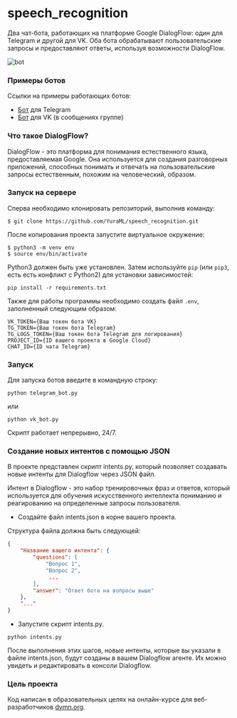 # speech_recognition
 
Два чат-бота, работающих на платформе Google DialogFlow: один для Telegram и другой для VK. Оба бота обрабатывают пользовательские запросы и предоставляют ответы, используя возможности DialogFlow.

![bot](https://dvmn.org/media/filer_public/1e/f6/1ef61183-56ad-4094-b3d0-21800bdb8b09/demo_vk_bot.gif)

### Примеры ботов

Cсылки на примеры работающих ботов:

- [Бот](https://t.me/speechrecon_bot) для Telegram
- [Бот](https://vk.com/public221134484) для VK (в сообщениях группе)


### Что такое DialogFlow?

DialogFlow - это платформа для понимания естественного языка, предоставляемая Google. Она используется для создания разговорных приложений, способных понимать и отвечать на пользовательские запросы естественным, похожим на человеческий, образом.

### Запуск на сервере

Сперва необходимо клонировать репозиторий, выполнив команду:
```shell
$ git clone https://github.com/YuraML/speech_recognition.git
```
После копирования проекта запустите виртуальное окружение:

```shell
$ python3 -m venv env
$ source env/bin/activate
```

Python3 должен быть уже установлен. 
Затем используйте `pip` (или `pip3`, есть есть конфликт с Python2) для установки зависимостей:
```
pip install -r requirements.txt
```

Также для работы программы необходимо создать файл `.env`, заполненный следующим образом:

```
VK_TOKEN={Ваш токен бота VK}
TG_TOKEN={Ваш токен бота Telegram}
TG_LOGS_TOKEN={Ваш токен бота Telegram для логирования}
PROJECT_ID={ID вашего проекта в Google Cloud}
CHAT_ID={ID чата Telegram}
```

### Запуск

Для запуска ботов введите в командную строку:

```console
python telegram_bot.py
```
или
```console
python vk_bot.py
```

Скрипт работает непрерывно, 24/7.

### Создание новых интентов с помощью JSON

В проекте представлен скрипт intents.py, который позволяет создавать новые интенты для Dialogflow через JSON файл.

Интент в Dialogflow - это набор тренировочных фраз и ответов, который используется для обучения искусственного интеллекта пониманию и реагированию на определенные запросы пользователя.

- Создайте файл intents.json в корне вашего проекта.

Структура файла должна быть следующей:

```json
{
    "Название вашего интента": {
        "questions": [
            "Вопрос 1",
            "Вопрос 2",
             ...
        ],
        "answer": "Ответ бота на вопросы выше"
    },
    "..."
}
```

- Запустите скрипт intents.py.

```console
python intents.py
```

После выполнения этих шагов, новые интенты, которые вы указали в файле intents.json, будут созданы в вашем Dialogflow агенте. Их можно увидеть и редактировать в консоли Dialogflow.

### Цель проекта

Код написан в образовательных целях на онлайн-курсе для веб-разработчиков [dvmn.org](https://dvmn.org/).

